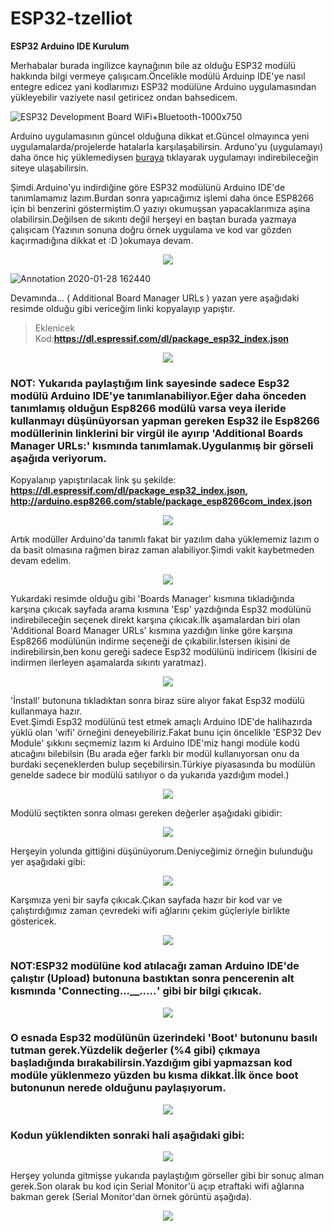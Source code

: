 # ESP32-tzelliot

**ESP32 Arduino IDE Kurulum**


Merhabalar burada ingilizce kaynağının bile az olduğu ESP32 modülü hakkında bilgi vermeye çalışıcam.Öncelikle modülü Arduinp IDE'ye nasıl entegre edicez yani kodlarımızı ESP32 modülüne Arduino uygulamasından yükleyebilir vaziyete nasıl getiricez ondan bahsedicem.

![ESP32 Development Board WiFi+Bluetooth-1000x750](https://user-images.githubusercontent.com/36787074/54149000-55d60680-4446-11e9-95a9-e50eb726bd6d.jpg)

Arduino uygulamasının güncel olduğuna dikkat et.Güncel olmayınca yeni uygulamalarda/projelerde hatalarla karşılaşabilirsin.
Arduno'yu (uygulamayı) daha önce hiç yüklemediysen [buraya](https://www.arduino.cc/en/Main/Software) tıklayarak uygulamayı indirebileceğin siteye ulaşabilirsin.

Şimdi.Arduino'yu indirdiğine göre ESP32 modülünü Arduino IDE'de tanımlamamız lazım.Burdan sonra yapıcağımız işlemi daha önce ESP8266 için bi benzerini göstermiştim.O yazıyı okumuşsan yapacaklarımıza aşina olabilirsin.Değilsen de sıkıntı değil herşeyi en baştan burada yazmaya çalışıcam (Yazının sonuna doğru örnek uygulama ve kod var gözden kaçırmadığına dikkat et :D )okumaya devam.



<p align="center"><img src="https://github.com/Tzelal/ESP32-tzelliot/blob/master/ESP32%20Pics/Annotation%202020-01-28%20162244.png" ></p>

![Annotation 2020-01-28 162440](https://user-images.githubusercontent.com/36787074/73377360-fe47c000-42cf-11ea-9558-5fc835eddd53.png)



Devamında... ( Additional Board Manager URLs ) yazan yere aşağıdaki resimde olduğu gibi vericeğim linki kopyalayıp yapıştır.

>Eklenicek Kod:**https://dl.espressif.com/dl/package_esp32_index.json**


<p align="center"><img src="https://github.com/Tzelal/ESP32-tzelliot/blob/master/ESP32%20Pics/Annotation%202020-01-28%20162440.png" ></p>

### NOT: Yukarıda paylaştığım link sayesinde sadece Esp32 modülü Arduino IDE'ye tanımlanabiliyor.Eğer daha önceden tanımlamış olduğun Esp8266 modülü varsa veya ileride kullanmayı düşünüyorsan yapman gereken Esp32 ile Esp8266 modüllerinin linklerini bir virgül ile ayırıp 'Additional Boards Manager URLs:' kısmında tanımlamak.Uygulanmış bir görseli aşağıda veriyorum.

Kopyalanıp yapıştırılacak link şu şekilde:
**https://dl.espressif.com/dl/package_esp32_index.json, http://arduino.esp8266.com/stable/package_esp8266com_index.json**



<p align="center"><img src="https://github.com/Tzelal/ESP32-tzelliot/blob/master/ESP32%20Pics/Annotation%202020-01-28%20162553.png" ></p>

Artık modüller Arduino'da tanımlı fakat bir yazılım daha yüklememiz lazım o da basit olmasına rağmen biraz zaman alabiliyor.Şimdi vakit kaybetmeden devam edelim.

<p align="center"><img src="https://github.com/Tzelal/ESP32-tzelliot/blob/master/ESP32%20Pics/Annotation%202020-01-28%20193918.png" ></p>


Yukardaki resimde olduğu gibi 'Boards Manager' kısmına tıkladığında karşına çıkıcak sayfada arama kısmına 'Esp' yazdığında Esp32 modülünü indirebileceğin seçenek direkt karşına çıkıcak.İlk aşamalardan biri olan 'Additional Board Manager URLs' kısmına yazdığın linke göre karşına Esp8266 modülünün indirme seçeneği de çıkabilir.İstersen ikisini de indirebilirsin,ben konu gereği sadece Esp32 modülünü indiricem (İkisini de indirmen ilerleyen aşamalarda sıkıntı yaratmaz).

<p align="center"><img src="https://github.com/Tzelal/ESP32-tzelliot/blob/master/ESP32%20Pics/Annotation%202020-01-28%20195851.png" ></p>

'İnstall' butonuna tıkladıktan sonra biraz süre alıyor fakat Esp32 modülü kullanmaya hazır.<br/>
Evet.Şimdi Esp32 modülünü test etmek amaçlı Arduino IDE'de halihazırda yüklü olan 'wifi' örneğini deneyebiliriz.Fakat bunu için öncelikle 'ESP32 Dev Module' şıkkını seçmemiz lazım ki Arduino IDE'miz hangi modüle kodü atıcağını bilebilsin (Bu arada eğer farklı bir modül kullanıyorsan onu da burdaki seçeneklerden bulup seçebilirsin.Türkiye piyasasında bu modülün genelde sadece bir modülü satılıyor o da yukarıda yazdığım model.)

<p align="center"><img src="https://github.com/Tzelal/ESP32-tzelliot/blob/master/ESP32%20Pics/Annotation%202020-01-28%20162946.png" ></p>

Modülü seçtikten sonra olması gereken değerler aşağıdaki gibidir:

<p align="center"><img src="https://github.com/Tzelal/ESP32-tzelliot/blob/master/ESP32%20Pics/Annotation%202020-01-28%20201638.png" ></p>

Herşeyin yolunda gittiğini düşünüyorum.Deniyceğimiz örneğin bulunduğu yer aşağıdaki gibi:

<p align="center"><img src="https://github.com/Tzelal/ESP32-tzelliot/blob/master/ESP32%20Pics/Annotation%202020-01-28%20164013.png" ></p>

Karşımıza yeni bir sayfa çıkıcak.Çıkan sayfada hazır bir kod var ve çalıştırdığımız zaman çevredeki wifi ağlarını çekim güçleriyle birlikte göstericek.

<p align="center"><img src="https://github.com/Tzelal/ESP32-tzelliot/blob/master/ESP32%20Pics/Annotation%202020-01-28%20164152.png" ></p>

### NOT:ESP32 modülüne kod atılacağı zaman Arduino IDE'de çalıştır (Upload) butonuna bastıktan sonra pencerenin alt kısmında 'Connecting..._____.....___' gibi bir bilgi çıkıcak.

<p align="center"><img src="https://github.com/Tzelal/ESP32-tzelliot/blob/master/ESP32%20Pics/Annotation%202020-01-28%20230749.png" ></p>

### O esnada Esp32 modülünün üzerindeki 'Boot' butonunu basılı tutman gerek.Yüzdelik değerler (%4 gibi) çıkmaya başladığında bırakabilirsin.Yazdığım gibi yapmazsan kod modüle yüklenmezo yüzden bu kısma dikkat.İlk önce boot butonunun nerede olduğunu paylaşıyorum.

<p align="center"><img src="https://github.com/Tzelal/ESP32-tzelliot/blob/master/ESP32%20Pics/esp32_LI.jpg" ></p>

### Kodun yüklendikten sonraki hali aşağıdaki gibi:

<p align="center"><img src="https://github.com/Tzelal/ESP32-tzelliot/blob/master/ESP32%20Pics/Annotation%202020-01-29%20175155.png" ></p>

Herşey yolunda gitmişse yukarıda paylaştığım görseller gibi bir sonuç alman gerek.Son olarak bu kod için Serial Monitor'ü açıp etraftaki wifi ağlarına bakman gerek (Serial Monitor'dan örnek görüntü aşağıda).

<p align="center"><img src="https://github.com/Tzelal/ESP32-tzelliot/blob/master/ESP32%20Pics/InkedAnnotation%202020-01-28%20164333_LI.jpg" ></p>







